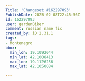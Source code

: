 ```yaml
---
Title: 'Changeset #162297093'
PublishDate: 2025-02-08T22:45:56Z
id: 162297093
user: gardenBiker
comment: russian name fix
created_by: iD 2.31.1
tags:
- Montenegro
bbox:
  min_lon: 19.1092044
  min_lat: 42.1008413
  max_lon: 19.1126256
  max_lat: 42.1050084

---
```


